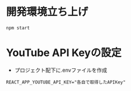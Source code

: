 # 開発環境立ち上げ
```
npm start
```

# YouTube API Keyの設定
- プロジェクト配下に.envファイルを作成
```
REACT_APP_YOUTUBE_API_KEY="各自で取得したAPIKey"
```
